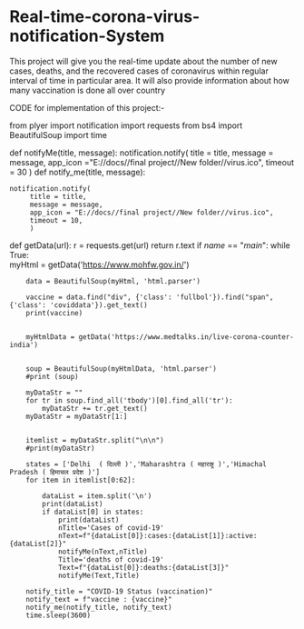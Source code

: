 # Real-time-corona-virus-notification-System
This project will give you the real-time update about the number of new cases, deaths, and the recovered cases of coronavirus within regular interval of time in particular area. It will also provide information about how many vaccination is done all over country 

CODE for implementation of this project:-


from plyer import notification
import requests
from bs4 import BeautifulSoup
import time

def notifyMe(title, message):
    notification.notify(
        title = title,
        message =  message,
        app_icon ="E://docs//final project//New folder//virus.ico",
        timeout = 30
    )
def notify_me(title, message):
    
    notification.notify(
         title = title,
         message = message,
         app_icon = "E://docs//final project//New folder//virus.ico",
         timeout = 10,
         )
def getData(url):
    r = requests.get(url)
    return r.text
if _name_ == "_main_":
     while True:      
        myHtml = getData('https://www.mohfw.gov.in/')
        
        data = BeautifulSoup(myHtml, 'html.parser')
        
        vaccine = data.find("div", {'class': 'fullbol'}).find("span",{'class': 'coviddata'}).get_text()
        print(vaccine)

       
        myHtmlData = getData('https://www.medtalks.in/live-corona-counter-india')


        soup = BeautifulSoup(myHtmlData, 'html.parser')
        #print (soup)
        
        myDataStr = ""
        for tr in soup.find_all('tbody')[0].find_all('tr'):
            myDataStr += tr.get_text()
        myDataStr = myDataStr[1:]
    

        itemlist = myDataStr.split("\n\n")
        #print(myDataStr)

        states = ['Delhi  ( दिल्ली )','Maharashtra ( महाराष्ट्र )','Himachal Pradesh ( हिमाचल प्रदेश )']
        for item in itemlist[0:62]:
            
            dataList = item.split('\n')
            print(dataList)
            if dataList[0] in states:
                print(dataList)
                nTitle='Cases of covid-19'
                nText=f"{dataList[0]}:cases:{dataList[1]}:active:{dataList[2]}"
                notifyMe(nText,nTitle)
                Title='deaths of covid-19'
                Text=f"{dataList[0]}:deaths:{dataList[3]}"
                notifyMe(Text,Title)
            
        notify_title = "COVID-19 Status (vaccination)"
        notify_text = f"vaccine : {vaccine}" 
        notify_me(notify_title, notify_text)
        time.sleep(3600)
